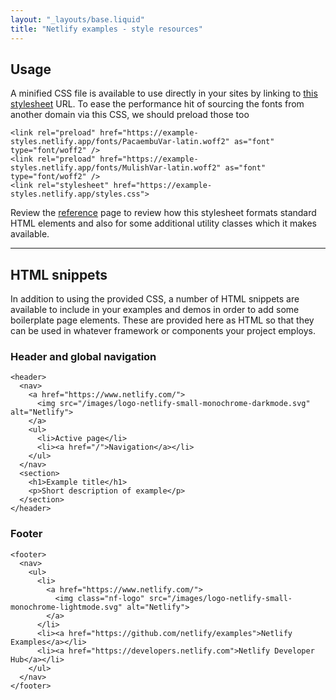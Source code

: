 ```yaml
---
layout: "_layouts/base.liquid"
title: "Netlify examples - style resources"
---
```


<section>
  <h2>Usage</h2>  
  <p>
    A minified CSS file is available to use directly in your sites by linking to <a href="https://example-styles.netlify.app/styles.css">this stylesheet</a> URL. To ease the performance hit of sourcing the fonts from another domain via this CSS, we should preload those too
  </p>

```
<link rel="preload" href="https://example-styles.netlify.app/fonts/PacaembuVar-latin.woff2" as="font" type="font/woff2" />
<link rel="preload" href="https://example-styles.netlify.app/fonts/MulishVar-latin.woff2" as="font" type="font/woff2" />
<link rel="stylesheet" href="https://example-styles.netlify.app/styles.css">
```

Review the [reference](/reference) page to review how this stylesheet formats standard HTML elements and also for some additional utility classes which it makes available.

</section>
<hr>
<section>
  <h2>HTML snippets</h2>
  <p>
    In addition to using the provided CSS, a number of HTML snippets are available to include in your examples and demos in order to add some boilerplate page elements. These are provided here as HTML so that they can be used in whatever framework or components your project employs.
  </p>
  <h3>Header and global navigation</h3>
     
```
<header>
  <nav>
    <a href="https://www.netlify.com/">
      <img src="/images/logo-netlify-small-monochrome-darkmode.svg" alt="Netlify">
    </a>
    <ul>
      <li>Active page</li>
      <li><a href="/">Navigation</a></li>
    </ul>
  </nav>
  <section>
    <h1>Example title</h1>
    <p>Short description of example</p>
  </section>
</header>
```

<h3>Footer</h3>  

```
<footer>
  <nav>
    <ul>
      <li>
        <a href="https://www.netlify.com/">
          <img class="nf-logo" src="/images/logo-netlify-small-monochrome-lightmode.svg" alt="Netlify">
        </a>
      </li>
      <li><a href="https://github.com/netlify/examples">Netlify Examples</a></li>
      <li><a href="https://developers.netlify.com">Netlify Developer Hub</a></li>
    </ul>
  </nav>
</footer>
```


</section>
